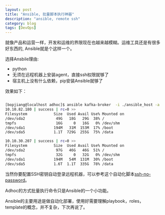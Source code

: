 ```yaml
---
layout: post
title: "Ansible, 批量脚本执行神器"
description: "ansible, remote ssh"
category: blog
tags: [DevOps]
---
```



就像产品和运营一样，开发和运维的界限现在也越来越模糊。运维工具还是有很多好东西的, Ansible就是个这样一个。

选择Ansbile理由:

- python
- 无须在远程机器上安装agent，直接ssh权限就够了
- 宿主机上没有什么依赖，pip安装Ansible就够了


效果如下：

~~~bash

[bopjiang@localhost adhoc]$ ansible kafka-broker  -i ./ansible_host -a "df -h" --sudo --sudo-user bopjiang
10.10.82.180 | success | rc=0 >>
Filesystem            Size  Used Avail Use% Mounted on
/dev/sda2              49G   18G   29G  38% /
tmpfs                  16G     0   16G   0% /dev/shm
/dev/sda1             194M   31M  153M  17% /boot
/dev/sda5             1.1T  729G  255G  75% /data

10.10.30.207 | success | rc=0 >>
Filesystem            Size  Used Avail Use% Mounted on
/dev/sda2              97G   46G   46G  51% /
tmpfs                  32G     0   32G   0% /dev/shm
/dev/sda1             194M   54M  131M  30% /boot
/dev/sda5             1.6T  1.1T  335G  78% /data
~~~

当然你要配置SSH密钥自动登录远程机器，可以参考这个自动化脚本[ssh-no-password](https://github.com/bopjiang/ssh-no-password)。

Adhoc的方式批量执行命令只是Ansible的一个小功能。

Ansible的主要用途是做自动化部署，使用好需要理解playbook，roles，template的概念，并不复杂，下次再说了。
